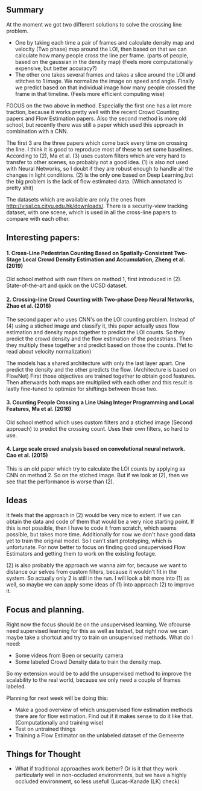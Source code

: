 ## Summary
At the moment we got two different solutions to solve the crossing line problem.
- One by taking each time a pair of frames and calculate density map and velocity (Two phase) map around the LOI, then based on that we can calculate how many people cross the line per frame. (parts of people, based on the gaussian in the density map) (Feels more computationally expensive, but better accuracy?)
- The other one takes several frames and takes a slice around the LOI and stitches to 1 image. We normalize the image on speed and angle. Finally we predict based on that individual image how many people crossed the frame in that timeline. (Feels more efficient computing wise)

FOCUS on the two above in method. Especially the first one has a lot more traction, because it works pretty well with the recent Crowd Counting papers and Flow Estimation papers. Also the second method is more old school, but recently there was still a paper which used this approach in combination with a CNN.

The first 3 are the three papers which come back every time on crossing the line. I think it is good to reproduce most of these to set some baselines. According to (2), Ma et al. (3) uses custom filters which are very hard to transfer to other scenes, so probably not a good idea. (1) is also not used with Neural Networks, so I doubt if they are robust enough to handle all the changes in light conditions. (2) is the only one based on Deep Learning,but the big problem is the lack of flow estimated data. (Which annotated is pretty shit)

The datasets which are available are only the ones from http://visal.cs.cityu.edu.hk/downloads/. There is a security-view tracking dataset, with one scene, which is used in all the cross-line papers to compare with each other.



## Interesting papers:
#### 1. Cross-Line Pedestrian Counting Based on Spatially-Consistent Two-Stage Local Crowd Density Estimation and Accumulation, Zheng et al. (2019)
Old school method with own filters on method 1, first introduced in (2). State-of-the-art and quick on the UCSD dataset.

#### 2. Crossing-line Crowd Counting with Two-phase Deep Neural Networks, Zhao et al. (2016)
The second paper who uses CNN's on the LOI counting problem. Instead of (4) using a stiched image and classify it, this paper actually uses flow estimation and density maps together to predict the LOI counts.
So they predict the crowd density and the flow estimation of the pedestrians. Then they multiply these together and predict based on those the counts. (Yet to read about velocity normalization)

The models has a shared architecture with only the last layer apart. One predict the density and the other predicts the flow. (Architecture is based on FlowNet) First those objectives are trained together to obtain good features. Then afterwards both maps are multiplied with each other and this result is lastly fine-tuned to optimize for shiftings between those two.

#### 3. Counting People Crossing a Line Using Integer Programming and Local Features, Ma et al. (2016)
Old school method which uses custom filters and a stiched image (Second approach) to predict the crossing count. Uses their own filters, so hard to use.

#### 4. Large scale crowd analysis based on convolutional neural network. Cao et al. (2015)
This is an old paper which try to calculate the LOI counts by applying aa CNN on method 2. So on the stiched image. But if we look at (2), then we see that the performance is worse than (2).



## Ideas
It feels that the approach in (2) would be very nice to extent. If we can obtain the data and code of them that would be a very nice starting point. If this is not possible, then I have to code it from scratch, which seems possible, but takes more time. Additionally for now we don't have good data yet to train the original model. So I can't start prototyping, which is unfortunate. For now better to focus on finding good unsupervised Flow Estimators and getting them to work on the existing footage.

(2) is also probably the approach we wanna aim for, because we want to distance our selves from custom filters, because it wouldn't fit in the system. So actually only 2 is still in the run. I will look a bit more into (1) as well, so maybe we can apply some ideas of (1) into approach (2) to improve it.

## Focus and planning.
Right now the focus should be on the unsupervised learning. We ofcourse need supervised learning for this as well as testset, but right now we can maybe take a shortcut and try to train on unsupervised methods.
What do I need:
- Some videos from Boen or security camera
- Some labeled Crowd Density data to train the density map.

So my extension would be to add the unsupervised method to improve the scalability to the real world, because we only need a couple of frames labeled.

Planning for next week will be doing this:
- Make a good overview of which unsupervised flow estimation methods there are for flow estimation. Find out if it makes sense to do it like that. (Computationally and training wise)
- Test on untrained things
- Training a Flow Estimator on the unlabeled dataset of the Gemeente


## Things for Thought
- What if traditional approaches work better? Or is it that they work particularly well in non-occluded environments, but we have a highly occluded environment, so less usefull (Lucas-Kanade (LK) check)
